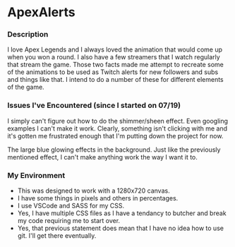 # ApexAlerts

### Description

I love Apex Legends and I always loved the animation that would come up when you won a round.  I also have a few streamers that I watch regularly that stream the game.  Those two facts made me attempt to recreate some of the animations to be used as Twitch alerts for new followers and subs and things like that.  I intend to do a number of these for different elements of the game.

### Issues I've Encountered (since I started on 07/19)

I simply can't figure out how to do the shimmer/sheen effect.  Even googling examples I can't make it work.  Clearly, something isn't clicking with me and it's gotten me frustrated enough that I'm putting down the project for now.

The large blue glowing effects in the background.  Just like the previously mentioned effect, I can't make anything work the way I want it to.

### My Environment

* This was designed to work with a 1280x720 canvas.
* I have some things in pixels and others in percentages.
* I use VSCode and SASS for my CSS.
* Yes, I have multiple CSS files as I have a tendancy to butcher and break my code requiring me to start over.
* Yes, that previous statement does mean that I have no idea how to use git.  I'll get there eventually.
